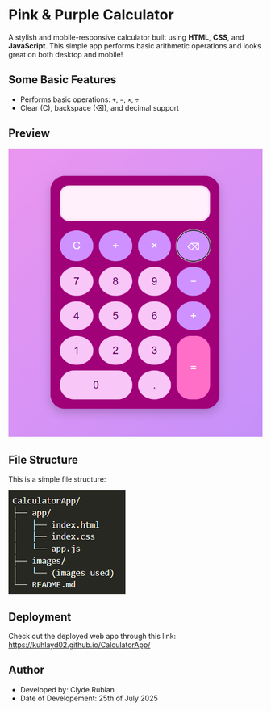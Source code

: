 # Pink & Purple Calculator

A stylish and mobile-responsive calculator built using **HTML**, **CSS**, and **JavaScript**. This simple app performs basic arithmetic operations and looks great on both desktop and mobile!

## Some Basic Features
- Performs basic operations: `+`, `−`, `×`, `÷`
- Clear (C), backspace (⌫), and decimal support

## Preview

![Calculator Screenshot](./images/calculator_preview.png)

## File Structure

This is a simple file structure:

![File Structure](./images/filestructure.png)

## Deployment

Check out the deployed web app through this link: https://kuhlayd02.github.io/CalculatorApp/ 

## Author

- Developed by: Clyde Rubian
- Date of Developement: 25th of July 2025